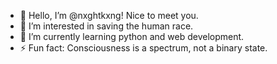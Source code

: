 - 👋 Hello, I’m @nxghtkxng! Nice to meet you.
- 👀 I’m interested in saving the human race.
- 🌱 I’m currently learning python and web development. 
- ⚡ Fun fact: Consciousness is a spectrum, not a binary state.
<!---
nxghtkxng/nxghtkxng is a ✨ special ✨ repository because its `README.md` (this file) appears on your GitHub profile.
You can click the Preview link to take a look at your changes.
--->

